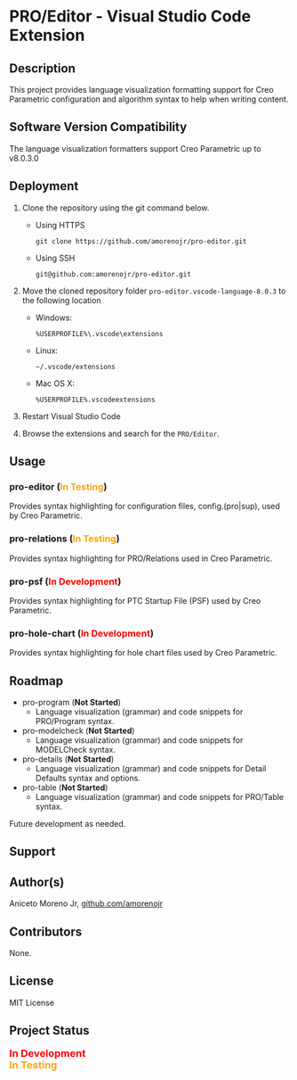 # **PRO/Editor - Visual Studio Code Extension**

## **Description**
This project provides language visualization formatting support for Creo Parametric configuration and algorithm syntax to help when writing content.

## **Software Version Compatibility**
The language visualization formatters support Creo Parametric up to v8.0.3.0

## Deployment
1. Clone the repository using the git command below.
    - Using HTTPS
        ```
        git clone https://github.com/amorenojr/pro-editor.git
        ```
    - Using SSH
        ```
        git@github.com:amorenojr/pro-editor.git
        ```

2. Move the cloned repository folder `pro-editor.vscode-language-8.0.3` to the following location
    - Windows:
        ```
        %USERPROFILE%\.vscode\extensions
        ```
    - Linux:
        ```
        ~/.vscode/extensions
        ```
    - Mac OS X:
        ```
        %USERPROFILE%.vscodeextensions
        ```

3. Restart Visual Studio Code

4. Browse the extensions and search for the `PRO/Editor`.

## **Usage**
### pro-editor (<span style="color:orange;">**In Testing**</span>)
Provides syntax highlighting for configuration files, config.(pro|sup), used by Creo Parametric.


### pro-relations (<span style="color:orange;">**In Testing**</span>)
Provides syntax highlighting for PRO/Relations used in Creo Parametric.


<!-- ### pro-program (**Not Started**)
Provides syntax highlighting for PRO/Program used in Creo Parametric. -->


<!-- ### pro-modelcheck (**Not Started**)
Provides syntax highlighting for MODELCheck used by Creo Parametric. -->


### pro-psf (<span style="color:red;">**In Development**</span>)
Provides syntax highlighting for PTC Startup File (PSF) used by Creo Parametric.


<!-- ### pro-details (**Not Started**)
Provides syntax highlighting for PRO/Table used by Creo Parametric. -->


<!-- ### pro-table (**Not Started**)
Provides syntax highlighting for PRO/Table used by Creo Parametric. -->


### pro-hole-chart (<span style="color:red;">**In Development**</span>)
Provides syntax highlighting for hole chart files used by Creo Parametric.


## **Roadmap**
- pro-program (**Not Started**)
    - Language visualization (grammar) and code snippets for PRO/Program syntax.
- pro-modelcheck (**Not Started**)
    - Language visualization (grammar) and code snippets for MODELCheck syntax.
- pro-details (**Not Started**)
    - Language visualization (grammar) and code snippets for Detail Defaults syntax and options.
- pro-table (**Not Started**)
    - Language visualization (grammar) and code snippets for PRO/Table syntax.

Future development as needed.

## **Support**


## **Author(s)**
Aniceto Moreno Jr, [github.com/amorenojr](https://github.com/amorenojr/)

## **Contributors**
None.

## **License**
MIT License

## **Project Status**
<span style="color:red; font-size: large;">**In Development**</span><br>
<span style="color:orange; font-size: large;">**In Testing**</span><br>
<!-- <span style="color:green; font-size: large;">**Released**</span><br> -->
<!-- <span style="color:red; background:black; font-size: large;">**Obsolete**</span><br> -->